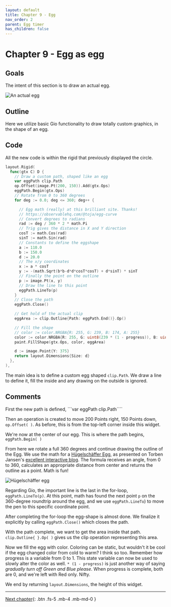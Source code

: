 ```yaml
---
layout: default
title: Chapter 9 - Egg
nav_order: 2
parent: Egg timer
has_children: false
---
```


# Chapter 9 - Egg as egg

## Goals

The intent of this section is to draw an actual egg.

![An actual egg](09_egg_as_egg.gif)

## Outline

Here we utilize basic Gio functionality to draw totally custom graphics, in the shape of an egg.

## Code

All the new code is within the rigid that previously displayed the circle.

```go
layout.Rigid(
  func(gtx C) D {
    // Draw a custom path, shaped like an egg
    var eggPath clip.Path
    op.Offset(image.Pt(200, 150)).Add(gtx.Ops)
    eggPath.Begin(gtx.Ops)
    // Rotate from 0 to 360 degrees
    for deg := 0.0; deg <= 360; deg++ {

      // Egg math (really) at this brilliant site. Thanks!
      // https://observablehq.com/@toja/egg-curve
      // Convert degrees to radians
      rad := deg / 360 * 2 * math.Pi
      // Trig gives the distance in X and Y direction
      cosT := math.Cos(rad)
      sinT := math.Sin(rad)
      // Constants to define the eggshape
      a := 110.0
      b := 150.0
      d := 20.0
      // The x/y coordinates
      x := a * cosT
      y := -(math.Sqrt(b*b-d*d*cosT*cosT) + d*sinT) * sinT
      // Finally the point on the outline
      p := image.Pt(x, y)
      // Draw the line to this point
      eggPath.LineTo(p)
    }
    // Close the path
    eggPath.Close()

    // Get hold of the actual clip
    eggArea := clip.Outline{Path: eggPath.End()}.Op()

    // Fill the shape
    // color := color.NRGBA{R: 255, G: 239, B: 174, A: 255}
    color := color.NRGBA{R: 255, G: uint8(239 * (1 - progress)), B: uint8(174 * (1 - progress)), A: 255}
    paint.FillShape(gtx.Ops, color, eggArea)

    d := image.Point{Y: 375}
    return layout.Dimensions{Size: d}
  },
),

```

The main idea is to define a custom egg shaped `clip.Path`. We draw a line to define it, fill the inside and any drawing on the outside is ignored.

## Comments

First the new path is defined, ```var eggPath clip.Path````

Then an operation is created to move 200 Points right, 150 Points down, `op.Offset( )`. As before, this is from the top-left corner inside this widget.

We're now at the center of our egg. This is where the path begins, `eggPath.Begin( )`

From here we rotate a full 360 degrees and continue drawing the outline of the Egg. We use the math for a [Hügelschäffer Egg](https://mathcurve.com/courbes2d.gb/oeuf/oeuf.shtml), as presented on Torben Jansen's [excellent interactive blog](https://observablehq.com/@toja/egg-curve). The formula receives an angle, from 0 to 360, calculates an appropriate distance from center and returns the outline as a point. Math is fun!

![Hügelschäffer egg](09_torben_jansen.gif)

Regarding Gio, the important line is the last in the for-loop, `eggPath.LineTo(p)`. At this point, math has found the next point `p` on the 360-degree roundtrip around the egg, and we use `eggPath.LineTo`) to move the pen to this specific coordinate point.

After completing the for-loop the egg-shape is almost done. We finalize it explicitly by calling `eggPath.Close()` which closes the path.

With the path complete, we want to get the area inside that path. `clip.Outline{ }.Op( )` gives us the clip operation representing this area.

Now we fill the egg with color. Coloring can be static, but wouldn't it be cool if the egg changed color from cold to warm? I think so too. Remember how progress is a variable from 0 to 1. This state variable can now be used to slowly alter the color as well. `* (1 - progress)` is just another way of saying _gradually turn off Green and Blue please_. When progress is complete, both are 0, and we're left with Red only. Nifty.

We end by returning `layout.Dimensions`, the height of this widget.

---

[Next chapter](10_input_boiltime.md){: .btn .fs-5 .mb-4 .mb-md-0 }
